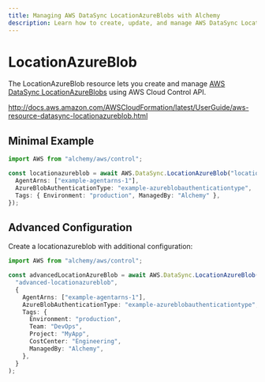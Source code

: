 ```yaml
---
title: Managing AWS DataSync LocationAzureBlobs with Alchemy
description: Learn how to create, update, and manage AWS DataSync LocationAzureBlobs using Alchemy Cloud Control.
---
```


# LocationAzureBlob

The LocationAzureBlob resource lets you create and manage [AWS DataSync LocationAzureBlobs](https://docs.aws.amazon.com/datasync/latest/userguide/) using AWS Cloud Control API.

http://docs.aws.amazon.com/AWSCloudFormation/latest/UserGuide/aws-resource-datasync-locationazureblob.html

## Minimal Example

```ts
import AWS from "alchemy/aws/control";

const locationazureblob = await AWS.DataSync.LocationAzureBlob("locationazureblob-example", {
  AgentArns: ["example-agentarns-1"],
  AzureBlobAuthenticationType: "example-azureblobauthenticationtype",
  Tags: { Environment: "production", ManagedBy: "Alchemy" },
});
```

## Advanced Configuration

Create a locationazureblob with additional configuration:

```ts
import AWS from "alchemy/aws/control";

const advancedLocationAzureBlob = await AWS.DataSync.LocationAzureBlob(
  "advanced-locationazureblob",
  {
    AgentArns: ["example-agentarns-1"],
    AzureBlobAuthenticationType: "example-azureblobauthenticationtype",
    Tags: {
      Environment: "production",
      Team: "DevOps",
      Project: "MyApp",
      CostCenter: "Engineering",
      ManagedBy: "Alchemy",
    },
  }
);
```

